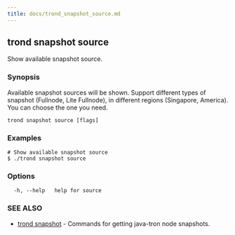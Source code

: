 ```yaml
---
title: docs/trond_snapshot_source.md
---
```

## trond snapshot source

Show available snapshot source.

### Synopsis

Available snapshot sources will be shown.
Support different types of snapshot (Fullnode, Lite Fullnode), in different regions (Singapore, America).
You can choose the one you need.


```
trond snapshot source [flags]
```

### Examples

```
# Show available snapshot source
$ ./trond snapshot source

```

### Options

```
  -h, --help   help for source
```

### SEE ALSO

* [trond snapshot](trond_snapshot.md)	 - Commands for getting java-tron node snapshots.

